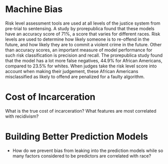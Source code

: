 # Machine Bias
Risk level assessment tools are used at all levels of the justice system from pre-trial to sentensing. A study by prorepublica found that these models have an accuracy score of 71%, a score that varies for different races. 
Risk levels are used to determine how likely someone is to re-offend in the future, and how likely they are to commit a violent crime in the future. Other than accuracy scores, an important measure of model performance for such risk classification is precision and recall. The prorepublica study found that the model has a lot more false negatives, 44.9% for African Americans, compared to 23.5% for whites. When judges take the risk level score into account when making their judgement, these African Americans misclassified as likely to offend are penalized for a faulty algorithm. 
 

# Cost of Incarceration
What is the true cost of incarceration?
What features are most correlated with recidivism?

# Building Better Prediction Models
- How do we prevent bias from leaking into the prediction models while so many factors considered to be predictors are correlated with race?


